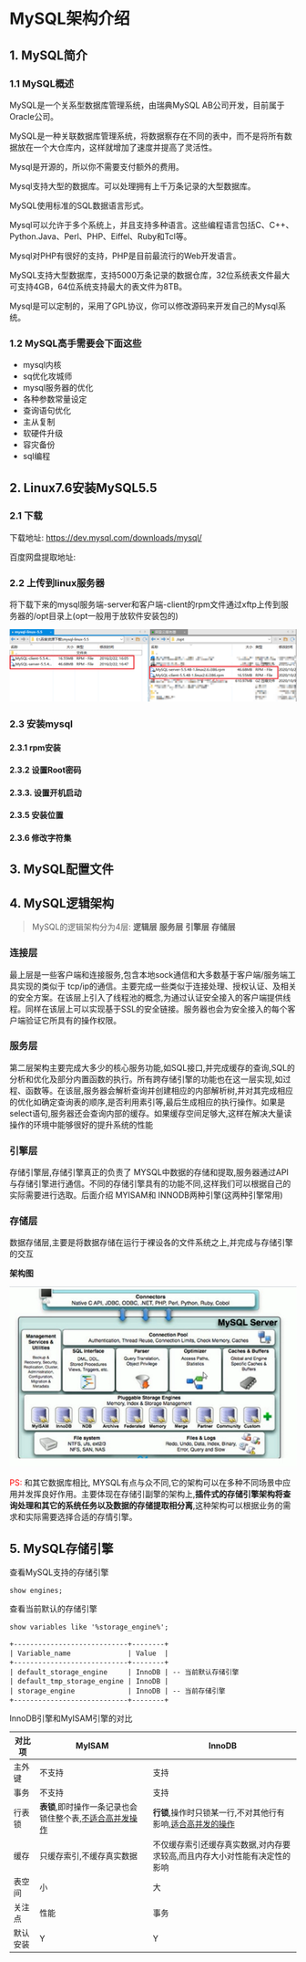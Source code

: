 # MySQL架构介绍



## 1. MySQL简介

### 1.1 MySQL概述

MySQL是一个关系型数据库管理系统，由瑞典MySQL AB公司开发，目前属于Oracle公司。

MySQL是一种关联数据库管理系统，将数据察存在不同的表中，而不是将所有数据放在一个大仓库内，这样就增加了速度并提高了灵活性。

Mysql是开源的，所以你不需要支付额外的费用。

Mysql支持大型的数据库。可以处理拥有上千万条记录的大型数据库。

MySQL使用标准的SQL数据语言形式。

Mysql可以允许于多个系统上，并且支持多种语言。这些编程语言包括C、C++、Python.Java、Perl、PHP、Eiffel、Ruby和Tcl等。

Mysql对PHP有很好的支持，PHP是目前最流行的Web开发语言。

MySQL支持大型数据库，支持5000万条记录的数据仓库，32位系统表文件最大可支持4GB，64位系统支持最大的表文件为8TB。

Mysql是可以定制的，采用了GPL协议，你可以修改源码来开发自己的Mysql系统。



### 1.2 MySQL高手需要会下面这些

- mysql内核
- sq优化攻城师
- mysql服务器的优化
- 各种参数常量设定
- 查询语句优化
- 主从复制
- 软硬件升级
- 容灾备份
- sql编程

## 2. Linux7.6安装MySQL5.5

### 2.1 下载

下载地址: https://dev.mysql.com/downloads/mysql/

百度网盘提取地址: 

### 2.2 上传到linux服务器

将下载下来的mysql服务端-server和客户端-client的rpm文件通过xftp上传到服务器的/opt目录上(opt一般用于放软件安装包的)

![image-20201020110146572](assets/image-20201020110146572.png)



### 2.3 安装mysql

#### 2.3.1 rpm安装

#### 2.3.2 设置Root密码

#### 2.3.3. 设置开机启动

#### 2.3.5 安装位置

#### 2.3.6 修改字符集





## 3. MySQL配置文件





## 4. MySQL逻辑架构

> MySQL的逻辑架构分为4层: **逻辑层** **服务层** **引擎层** **存储层**

### 连接层

最上层是一些客户端和连接服务,包含本地sock通信和大多数基于客户端/服务端工具实现的类似于 tcp/ip的通信。主要完成一些类似于连接处理、授权认证、及相关的安全方案。在该层上引入了线程池的概念,为通过认证安全接入的客户端提供线程。同样在该层上可以实现基于SSL的安全链接。服务器也会为安全接入的每个客户端验证它所具有的操作权限。

### 服务层

第二层架构主要完成大多少的核心服务功能,如SQL接口,并完成缓存的查询,SQL的分析和优化及部分内置函数的执行。所有跨存储引擎的功能也在这一层实现,如过程、函数等。在该层,服务器会解析查询并创建相应的内部解析树,并对其完成相应的优化如确定查询表的顺序,是否利用素引等,最后生成相应的执行操作。如果是 select语句,服务器还会查询内部的缓存。如果缓存空间足够大,这样在解决大量读操作的环境中能够很好的提升系统的性能

### 引擎层

存储引擎层,存储引擎真正的负责了 MYSQL中数据的存储和提取,服务器通过API与存储引擎进行通信。不同的存储引擎具有的功能不同,这样我们可以根据自己的实际需要进行选取。后面介绍 MYISAM和 INNODB两种引擎(这两种引擎常用)

### 存储层

数据存储层,主要是将数据存储在运行于裸设各的文件系统之上,并完成与存储引擎的交互



**架构图**

![image-20201022095540568](assets/image-20201022095540568.png)

<span style="color:red">PS:</span> 和其它数据库相比, MYSQL有点与众不同,它的架构可以在多种不同场景中应用并发挥良好作用。主要体现在存储引副擎的架构上,**插件式的存储引擎架构将查询处理和其它的系统任务以及数据的存储提取相分离**,这种架构可以根据业务的需求和实际需要选择合适的存情引擎。



## 5. MySQL存储引擎

查看MySQL支持的存储引擎

```mysql
show engines;
```

查看当前默认的存储引擎

```mysql
show variables like '%storage_engine%';
```

```mysql
+----------------------------+--------+
| Variable_name              | Value  |
+----------------------------+--------+
| default_storage_engine     | InnoDB | -- 当前默认存储引擎
| default_tmp_storage_engine | InnoDB |
| storage_engine             | InnoDB | -- 当前存储引擎
+----------------------------+--------+
```

InnoDB引擎和MyISAM引擎的对比

| 对比项   | MyISAM                                                       | InnoDB                                                       |
| -------- | ------------------------------------------------------------ | ------------------------------------------------------------ |
| 主外键   | 不支持                                                       | 支持                                                         |
| 事务     | 不支持                                                       | 支持                                                         |
| 行表锁   | **表锁**,即时操作一条记录也会锁住整个表,<u>不适合高并发操作</u> | **行锁**,操作时只锁某一行,不对其他行有影响,<u>适合高并发的操作</u> |
| 缓存     | 只缓存索引,不缓存真实数据                                    | 不仅缓存索引还缓存真实数据,对内存要求较高,而且内存大小对性能有决定性的影响 |
| 表空间   | 小                                                           | 大                                                           |
| 关注点   | 性能                                                         | 事务                                                         |
| 默认安装 | Y                                                            | Y                                                            |


